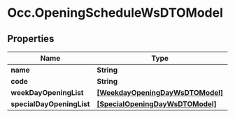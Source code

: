 # Occ.OpeningScheduleWsDTOModel

## Properties
Name | Type | Description | Notes
------------ | ------------- | ------------- | -------------
**name** | **String** |  | [optional] 
**code** | **String** |  | [optional] 
**weekDayOpeningList** | [**[WeekdayOpeningDayWsDTOModel]**](WeekdayOpeningDayWsDTOModel.md) |  | [optional] 
**specialDayOpeningList** | [**[SpecialOpeningDayWsDTOModel]**](SpecialOpeningDayWsDTOModel.md) |  | [optional] 


